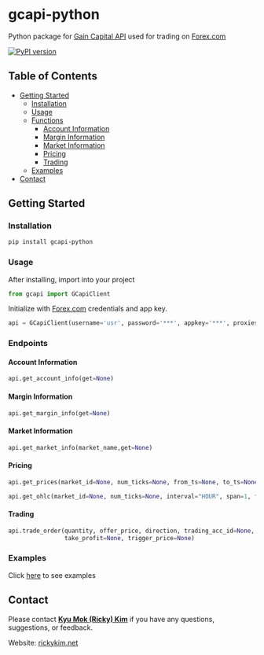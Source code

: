 # gcapi-python
Python package for [Gain Capital API](http://docs.labs.gaincapital.com/) used for trading on [Forex.com](https://www.forex.com/en-ca/)

[![PyPI version](https://badge.fury.io/py/gcapi-python.svg)](https://badge.fury.io/py/gcapi-python)

## Table of Contents
* [Getting Started](#Getting-Started)
    * [Installation](#Installation)
    * [Usage](#Usage)
    * [Functions](#Functions)
        * [Account Information](#Account-Information)
        * [Margin Information](#Margin-Information)
        * [Market Information](#Market-Information)
        * [Pricing](#Pricing)
        * [Trading](#Trading)
    * [Examples](#Examples)
* [Contact](#Contact)

## Getting Started

### Installation

```bash
pip install gcapi-python
```

### Usage
After installing, import into your project

```python
from gcapi import GCapiClient
```

Initialize with [Forex.com](https://www.forex.com/en-ca/) credentials and app key.

```python
api = GCapiClient(username='usr', password='***', appkey='***', proxies=None)
```

### Endpoints

#### Account Information

```python
api.get_account_info(get=None)
```

#### Margin Information

```python
api.get_margin_info(get=None)
```

#### Market Information

```python
api.get_market_info(market_name,get=None)
```

#### Pricing

```python
api.get_prices(market_id=None, num_ticks=None, from_ts=None, to_ts=None)
```

```python
api.get_ohlc(market_id=None, num_ticks=None, interval="HOUR", span=1, from_ts=None, to_ts=None)
```

#### Trading

```python
api.trade_order(quantity, offer_price, direction, trading_acc_id=None, market_id=None, market_name=None, stop_loss=None, 
                take_profit=None, trigger_price=None)
```

### Examples

Click [here](https://github.com/rickykim93/gcapi-python/tree/master/examples) to see examples

## Contact
Please contact [**Kyu Mok (Ricky) Kim**](mailto:rickykim93@hotmail.com) if you have any questions, suggestions, or feedback.

Website: [rickykim.net](https://rickykim.net/)
